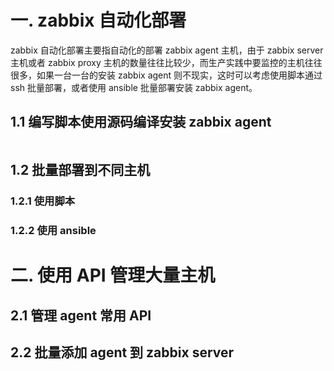 # 一. zabbix 自动化部署

zabbix 自动化部署主要指自动化的部署 zabbix agent 主机，由于 zabbix server
主机或者 zabbix proxy 主机的数量往往比较少，而生产实践中要监控的主机往往
很多，如果一台一台的安装 zabbix agent 则不现实，这时可以考虑使用脚本通过
ssh 批量部署，或者使用 ansible 批量部署安装 zabbix agent。

## 1.1 编写脚本使用源码编译安装 zabbix agent

```bash

```

## 1.2 批量部署到不同主机

### 1.2.1 使用脚本

### 1.2.2 使用 ansible

# 二. 使用 API 管理大量主机

## 2.1 管理 agent 常用 API

## 2.2 批量添加 agent 到 zabbix server
